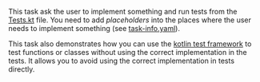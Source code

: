 This task ask the user to implement something and run tests from the [Tests.kt](./test/Tests.kt) file.
You need to add _placeholders_ into the places where the user needs to implement something (see [task-info.yaml](./task-info.yaml)).

This task also demonstrates how you can use the [kotlin test framework](https://github.com/jetbrains-academy/kotlin-test-framework) 
to test functions or classes without using the correct implementation in the tests. 
It allows you to avoid using the correct implementation in tests directly.